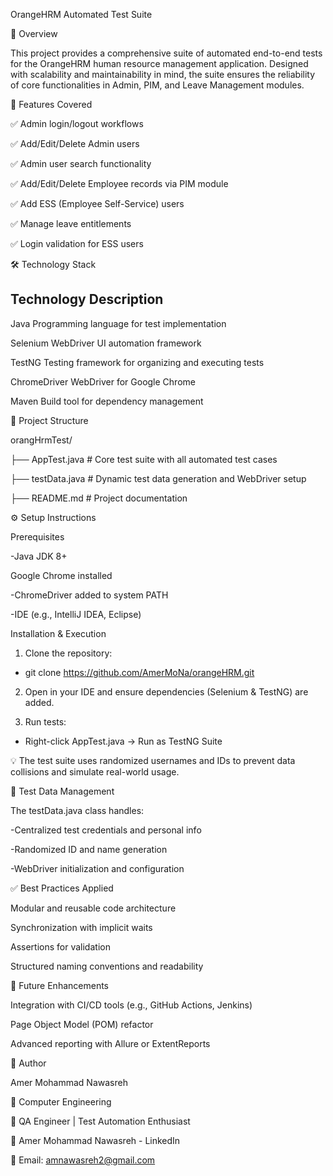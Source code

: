 OrangeHRM Automated Test Suite

🧪 Overview

This project provides a comprehensive suite of automated end-to-end tests for the OrangeHRM human resource management application. Designed with scalability and maintainability in mind, the suite ensures the reliability of core functionalities in Admin, PIM, and Leave Management modules.

🚀 Features Covered

✅ Admin login/logout workflows

✅ Add/Edit/Delete Admin users

✅ Admin user search functionality

✅ Add/Edit/Delete Employee records via PIM module

✅ Add ESS (Employee Self-Service) users

✅ Manage leave entitlements

✅ Login validation for ESS users




🛠️ Technology Stack

Technology                     Description
------------------------------------------------------------------------------
Java                           Programming language for test implementation

Selenium WebDriver              UI automation framework

TestNG                         Testing framework for organizing and executing tests

ChromeDriver                   WebDriver for Google Chrome

Maven                         Build tool for dependency management


📁 Project Structure

orangHrmTest/

├── AppTest.java       # Core test suite with all automated test cases

├── testData.java      # Dynamic test data generation and WebDriver setup

├── README.md          # Project documentation



⚙️ Setup Instructions

Prerequisites

-Java JDK 8+

Google Chrome installed

-ChromeDriver added to system PATH

-IDE (e.g., IntelliJ IDEA, Eclipse)



Installation & Execution

1. Clone the repository:

- git clone https://github.com/AmerMoNa/orangeHRM.git

2. Open in your IDE and ensure dependencies (Selenium & TestNG) are added.

3. Run tests:

- Right-click AppTest.java → Run as TestNG Suite

💡 The test suite uses randomized usernames and IDs to prevent data collisions and simulate real-world usage.



🧩 Test Data Management

The testData.java class handles:

-Centralized test credentials and personal info

-Randomized ID and name generation

-WebDriver initialization and configuration



✅ Best Practices Applied

Modular and reusable code architecture

Synchronization with implicit waits

Assertions for validation

Structured naming conventions and readability



📌 Future Enhancements

Integration with CI/CD tools (e.g., GitHub Actions, Jenkins)

Page Object Model (POM) refactor

Advanced reporting with Allure or ExtentReports



👤 Author

Amer Mohammad Nawasreh

📍 Computer Engineering

💼 QA Engineer | Test Automation Enthusiast

🔗 Amer Mohammad Nawasreh - LinkedIn

📧 Email: amnawasreh2@gmail.com